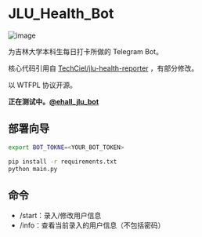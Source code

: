 # JLU_Health_Bot

![image](https://user-images.githubusercontent.com/8667822/90133379-efbf8280-dda1-11ea-9182-809572e7e258.png)

为吉林大学本科生每日打卡所做的 Telegram Bot。

核心代码引用自 [TechCiel/jlu-health-reporter](https://github.com/TechCiel/jlu-health-reporter) ，有部分修改。

以 WTFPL 协议开源。

**正在测试中。[@ehall_jlu_bot](http://t.me/ehall_jlu_bot)**

## 部署向导

```bash
export BOT_TOKNE=<YOUR_BOT_TOKEN>

pip install -r requirements.txt
python main.py
```

## 命令
- /start：录入/修改用户信息
- /info：查看当前录入的用户信息（不包括密码）